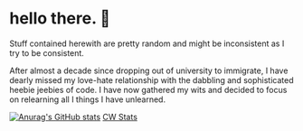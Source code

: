 # hello there. 👋


 Stuff contained herewith are pretty random and might be inconsistent as I try to be consistent.

After almost a decade since dropping out of university to immigrate, I have dearly missed my love-hate relationship with the dabbling and sophisticated heebie jeebies of code. I have now gathered my wits and decided to focus on relearning all I things I have unlearned.


[![Anurag's GitHub stats](https://github-readme-stats.vercel.app/api?username=knnku&show_icons=true&theme=dark)](https://github.com/anuraghazra/github-readme-stats)
[CW Stats](https://www.codewars.com/users/knnku/badges/small)

<!--
**knnku/knnku** is a ✨ _special_ ✨ repository because its `README.md` (this file) appears on your GitHub profile.

Here are some ideas to get you started:

- 🔭 I’m currently working on 
- 🌱 I’m currently learning ruby, rails, ux and other cool front end stuff
- 👯 I’m looking to collaborate on ...
- 🤔 I’m looking for help with ...
- 💬 Ask me about ...
- 📫 How to reach me: ...
- 😄 Pronouns: ...
- ⚡ Fun fact: ...
-->
